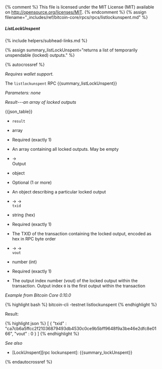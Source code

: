 {% comment %}
This file is licensed under the MIT License (MIT) available on
http://opensource.org/licenses/MIT.
{% endcomment %}
{% assign filename="_includes/ref/bitcoin-core/rpcs/rpcs/listlockunspent.md" %}

##### ListLockUnspent
{% include helpers/subhead-links.md %}

{% assign summary_listLockUnspent="returns a list of temporarily unspendable (locked) outputs." %}

{% autocrossref %}

*Requires wallet support.*

The `listlockunspent` RPC {{summary_listLockUnspent}}

*Parameters: none*

*Result---an array of locked outputs*

{{json_table}}

* `result`
* array
* Required (exactly 1)
* An array containing all locked outputs.  May be empty

* →<br>Output
* object
* Optional (1 or more)
* An object describing a particular locked output

* → →<br>`txid`
* string (hex)
* Required (exactly 1)
* The TXID of the transaction containing the locked output, encoded as hex in RPC byte order

* → →<br>`vout`
* number (int)
* Required (exactly 1)
* The output index number (vout) of the locked output within the transaction.  Output index `0` is the first output within the transaction

*Example from Bitcoin Core 0.10.0*

{% highlight bash %}
bitcoin-cli -testnet listlockunspent
{% endhighlight %}

Result:

{% highlight json %}
[
    {
        "txid" : "ca7cb6a5ffcc2f21036879493db4530c0ce9b5bff9648f9a3be46e2dfc8e0166",
        "vout" : 0
    }
]
{% endhighlight %}

*See also*

* [LockUnspent][rpc lockunspent]: {{summary_lockUnspent}}

{% endautocrossref %}
